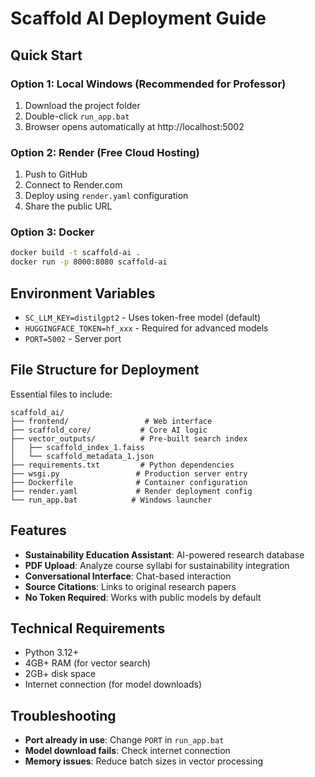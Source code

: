 # Scaffold AI Deployment Guide

## Quick Start

### Option 1: Local Windows (Recommended for Professor)
1. Download the project folder
2. Double-click `run_app.bat`
3. Browser opens automatically at http://localhost:5002

### Option 2: Render (Free Cloud Hosting)
1. Push to GitHub
2. Connect to Render.com
3. Deploy using `render.yaml` configuration
4. Share the public URL

### Option 3: Docker
```bash
docker build -t scaffold-ai .
docker run -p 8000:8080 scaffold-ai
```

## Environment Variables

- `SC_LLM_KEY=distilgpt2` - Uses token-free model (default)
- `HUGGINGFACE_TOKEN=hf_xxx` - Required for advanced models
- `PORT=5002` - Server port

## File Structure for Deployment

Essential files to include:
```
scaffold_ai/
├── frontend/                 # Web interface
├── scaffold_core/           # Core AI logic
├── vector_outputs/          # Pre-built search index
│   ├── scaffold_index_1.faiss
│   └── scaffold_metadata_1.json
├── requirements.txt         # Python dependencies
├── wsgi.py                 # Production server entry
├── Dockerfile              # Container configuration
├── render.yaml             # Render deployment config
└── run_app.bat            # Windows launcher
```

## Features

- **Sustainability Education Assistant**: AI-powered research database
- **PDF Upload**: Analyze course syllabi for sustainability integration
- **Conversational Interface**: Chat-based interaction
- **Source Citations**: Links to original research papers
- **No Token Required**: Works with public models by default

## Technical Requirements

- Python 3.12+
- 4GB+ RAM (for vector search)
- 2GB+ disk space
- Internet connection (for model downloads)

## Troubleshooting

- **Port already in use**: Change `PORT` in `run_app.bat`
- **Model download fails**: Check internet connection
- **Memory issues**: Reduce batch sizes in vector processing
